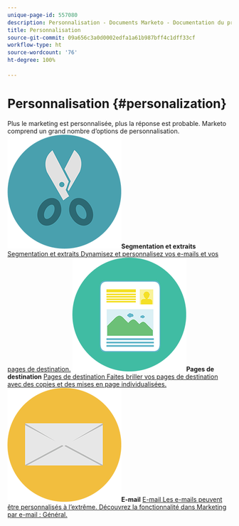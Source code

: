 ```yaml
---
unique-page-id: 557080
description: Personnalisation - Documents Marketo - Documentation du produit
title: Personnalisation
source-git-commit: 09a656c3a0d0002edfa1a61b987bff4c1dff33cf
workflow-type: ht
source-wordcount: '76'
ht-degree: 100%

---
```



# Personnalisation {#personalization}

Plus le marketing est personnalisée, plus la réponse est probable. Marketo comprend un grand nombre d’options de personnalisation.
**![Segmentation et extraits](assets/graphic-design-tools-18.png)Segmentation et extraits** [Segmentation et extraits Dynamisez et personnalisez vos e-mails et vos pages de destination.](https://docs.marketo.com/display/DOCS/Segmentation+and+Snippets)     **![Pages de destination](assets/office-artboard-80.png)Pages de destination** [Pages de destination Faites briller vos pages de destination avec des copies et des mises en page individualisées.](https://docs.marketo.com/display/DOCS/Personalizing+Landing+Pages)     **![E-mail](assets/office-27-1.png)E-mail** [E-mail Les e-mails peuvent être personnalisés à l’extrême. Découvrez la fonctionnalité dans Marketing par e-mail : Général.](https://docs.marketo.com/display/DOCS/General)
